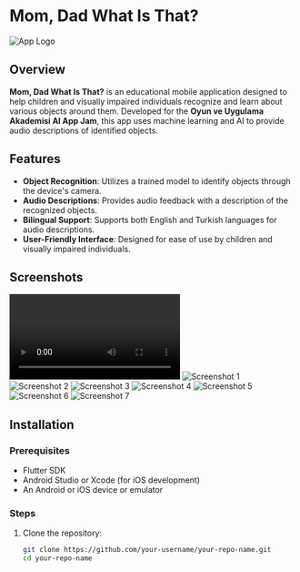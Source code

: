 # Mom, Dad What Is That?

![App Logo](android/app/src/main/res/mipmap-xxxhdpi/ic_launcher.png)

## Overview

**Mom, Dad What Is That?** is an educational mobile application designed to help children and visually impaired individuals recognize and learn about various objects around them. Developed for the **Oyun ve Uygulama Akademisi AI App Jam**, this app uses machine learning and AI to provide audio descriptions of identified objects.

## Features

- **Object Recognition**: Utilizes a trained model to identify objects through the device's camera.
- **Audio Descriptions**: Provides audio feedback with a description of the recognized objects.
- **Bilingual Support**: Supports both English and Turkish languages for audio descriptions.
- **User-Friendly Interface**: Designed for ease of use by children and visually impaired individuals.

## Screenshots
![Screenshot 8](assets/8.mp4)
![Screenshot 1](assets/1.jpeg)
![Screenshot 2](assets/2.jpeg)
![Screenshot 3](assets/3.jpeg)
![Screenshot 4](assets/4.jpeg)
![Screenshot 5](assets/5.jpeg)
![Screenshot 6](assets/6.jpeg)
![Screenshot 7](assets/7.jpeg)

## Installation

### Prerequisites

- Flutter SDK
- Android Studio or Xcode (for iOS development)
- An Android or iOS device or emulator

### Steps

1. Clone the repository:
   ```bash
   git clone https://github.com/your-username/your-repo-name.git
   cd your-repo-name

